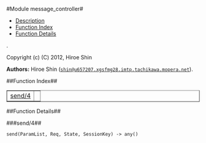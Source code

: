

#Module message_controller#
* [Description](#description)
* [Function Index](#index)
* [Function Details](#functions)


.



Copyright (c) (C) 2012, Hiroe Shin

__Authors:__ Hiroe Shin ([`shin@u657207.xgsfmg28.imtp.tachikawa.mopera.net`](mailto:shin@u657207.xgsfmg28.imtp.tachikawa.mopera.net)).<a name="index"></a>

##Function Index##


<table width="100%" border="1" cellspacing="0" cellpadding="2" summary="function index"><tr><td valign="top"><a href="#send-4">send/4</a></td><td></td></tr></table>


<a name="functions"></a>

##Function Details##

<a name="send-4"></a>

###send/4##




`send(ParamList, Req, State, SessionKey) -> any()`


